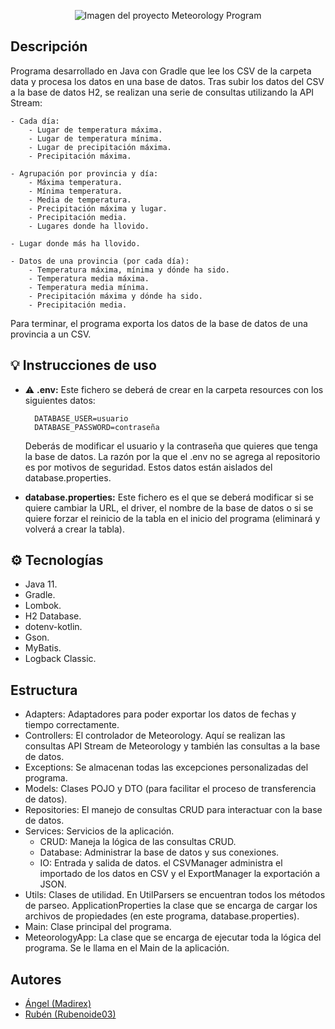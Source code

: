<p align="center">
  <img src="https://i.imgur.com/oGIGzaN.png" alt="Imagen del proyecto Meteorology Program">
</p>

## Descripción
Programa desarrollado en Java con Gradle que lee los CSV de la carpeta data y procesa los datos en una base de datos.
Tras subir los datos del CSV a la base de datos H2, se realizan una serie de consultas utilizando la API Stream:

    - Cada día:
        - Lugar de temperatura máxima.
        - Lugar de temperatura mínima.
        - Lugar de precipitación máxima.
        - Precipitación máxima.

    - Agrupación por provincia y día:
        - Máxima temperatura.
        - Mínima temperatura.
        - Media de temperatura.
        - Precipitación máxima y lugar.
        - Precipitación media.
        - Lugares donde ha llovido.

    - Lugar donde más ha llovido.

    - Datos de una provincia (por cada día):
        - Temperatura máxima, mínima y dónde ha sido.
        - Temperatura media máxima.
        - Temperatura media mínima.
        - Precipitación máxima y dónde ha sido.
        - Precipitación media.


Para terminar, el programa exporta los datos de la base de datos de una provincia a un CSV.

## 💡 Instrucciones de uso
- ⚠ **.env:** Este fichero se deberá de crear en la carpeta resources con los siguientes datos:

        DATABASE_USER=usuario
        DATABASE_PASSWORD=contraseña
  Deberás de modificar el usuario y la contraseña que quieres que tenga la base de datos. La razón por la que el .env no se agrega al repositorio es por motivos de seguridad. Estos datos están aislados del database.properties.

- **database.properties:** Este fichero es el que se deberá modificar si se quiere cambiar la URL, el driver, el nombre de la base de datos o si se quiere forzar el reinicio de la tabla en el inicio del programa (eliminará y volverá a crear la tabla).

## ⚙ Tecnologías
- Java 11.
- Gradle.
- Lombok.
- H2 Database.
- dotenv-kotlin.
- Gson.
- MyBatis.
- Logback Classic.

## Estructura
- Adapters: Adaptadores para poder exportar los datos de fechas y tiempo correctamente.
- Controllers: El controlador de Meteorology. Aquí se realizan las consultas API Stream de Meteorology y también las consultas a la base de datos.
- Exceptions: Se almacenan todas las excepciones personalizadas del programa.
- Models: Clases POJO y DTO (para facilitar el proceso de transferencia de datos).
- Repositories: El manejo de consultas CRUD para interactuar con la base de datos.
- Services: Servicios de la aplicación. 
  - CRUD: Maneja la lógica de las consultas CRUD.
  - Database: Administrar la base de datos y sus conexiones.
  - IO: Entrada y salida de datos. el CSVManager administra el importado de los datos en CSV y el ExportManager la exportación a JSON.
- Utils: Clases de utilidad. En UtilParsers se encuentran todos los métodos de parseo. ApplicationProperties la clase que se encarga de cargar los archivos de propiedades (en este programa, database.properties).
- Main: Clase principal del programa.
- MeteorologyApp: La clase que se encarga de ejecutar toda la lógica del programa. Se le llama en el Main de la aplicación.

## Autores
- [Ángel (Madirex)](https://github.com/Madirex)
- [Rubén (Rubenoide03)](https://github.com/Rubenoide03)
